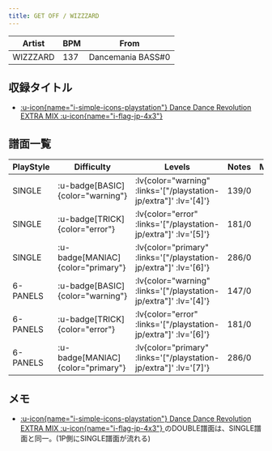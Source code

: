 ```yaml
---
title: GET OFF / WIZZZARD
---
```


|Artist|BPM|From|
|------|---|----|
|WIZZZARD|137|Dancemania BASS#0|

## 収録タイトル

- [ :u-icon{name="i-simple-icons-playstation"} Dance Dance Revolution EXTRA MIX :u-icon{name="i-flag-jp-4x3"} ](/playstation-jp/extra)

## 譜面一覧

|PlayStyle|Difficulty|Levels|Notes|Movie|
|---------|----------|------|-----|-----|
|SINGLE| :u-badge[BASIC]{color="warning"} | :lv{color="warning" :links='["/playstation-jp/extra"]' :lv='[4]'} |139/0||
|SINGLE| :u-badge[TRICK]{color="error"} | :lv{color="error" :links='["/playstation-jp/extra"]' :lv='[5]'} |181/0||
|SINGLE| :u-badge[MANIAC]{color="primary"} | :lv{color="primary" :links='["/playstation-jp/extra"]' :lv='[6]'} |286/0||
|6-PANELS| :u-badge[BASIC]{color="warning"} | :lv{color="warning" :links='["/playstation-jp/extra"]' :lv='[4]'} |147/0||
|6-PANELS| :u-badge[TRICK]{color="error"} | :lv{color="error" :links='["/playstation-jp/extra"]' :lv='[6]'} |181/0||
|6-PANELS| :u-badge[MANIAC]{color="primary"} | :lv{color="primary" :links='["/playstation-jp/extra"]' :lv='[7]'} |286/0||

## メモ

- [ :u-icon{name="i-simple-icons-playstation"} Dance Dance Revolution EXTRA MIX :u-icon{name="i-flag-jp-4x3"} ](/playstation-jp/extra)のDOUBLE譜面は、SINGLE譜面と同一。(1P側にSINGLE譜面が流れる)
